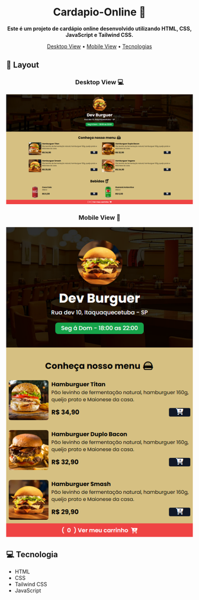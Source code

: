 <h1 align="center" style="font-weight: bold;">Cardapio-Online 🍔</h1>

<p align="center">
    <b>Este é um projeto de cardápio online desenvolvido utilizando HTML, CSS, JavaScript e Tailwind CSS.</b>
</p>

<p align="center">
    <a href="#desktop">Desktop View</a> •
    <a href="#mobile">Mobile View</a> •
    <a href="#technologies">Tecnologias</a> 
</p>

<h2 id="layout">🎨 Layout</h2>

<div align="center">
    <h3 align="center" id="desktop" style="font-weight: bold;">Desktop View 💻</h3>
    <img src="./assets/DesktopView.PNG" alt="Image Example" width="1000px">
    <h3 align="center" id="mobile" style="font-weight: bold;">Mobile View 📱</h3>
    <img src="./assets/MobileView.PNG" alt="Image Example" >

</div>

<h2 id="technologies">💻 Tecnologia</h2>

- HTML
- CSS
- Tailwind CSS
- JavaScript
